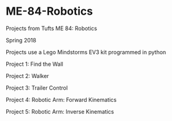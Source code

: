 # ME-84-Robotics
Projects from Tufts ME 84: Robotics

Spring 2018

Projects use a Lego Mindstorms EV3 kit programmed in python

Project 1: Find the Wall

Project 2: Walker

Project 3: Trailer Control

Project 4: Robotic Arm: Forward Kinematics

Project 5: Robotic Arm: Inverse Kinematics
